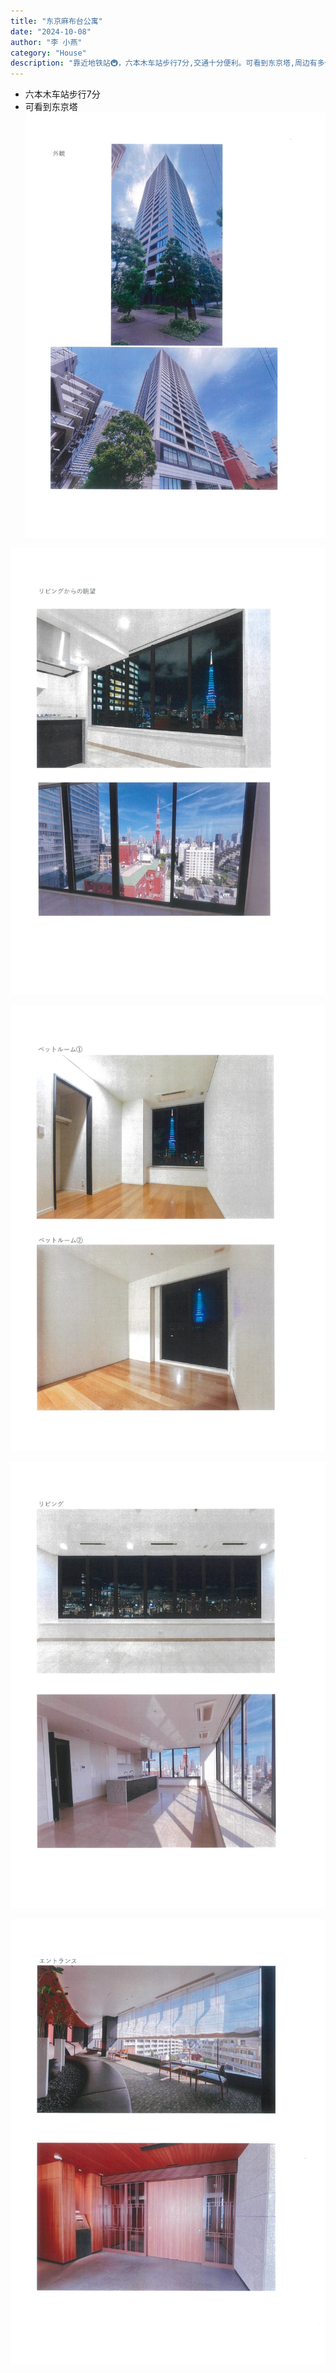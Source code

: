 ```yaml
---
title: "东京麻布台公寓"
date: "2024-10-08"
author: "李 小燕"
category: "House"
description: "靠近地铁站🚇，六本木车站步行7分,交通十分便利。可看到东京塔,周边有多个公园、咖啡馆和便利店，生活氛围浓厚。"
---
```


- 六本木车站步行7分
- 可看到东京塔
![麻布台ヒルトップタワー_240925_080653_Page3_Image1.jpg](./麻布台ヒルトップタワー_240925_080653_Page3_Image1.jpg)

![麻布台ヒルトップタワー_240925_080653_Page4_Image1.jpg](./麻布台ヒルトップタワー_240925_080653_Page4_Image1.jpg)

![麻布台ヒルトップタワー_240925_080653_Page5_Image1.jpg](./麻布台ヒルトップタワー_240925_080653_Page5_Image1.jpg)

![麻布台ヒルトップタワー_240925_080653_Page6_Image1.jpg](./麻布台ヒルトップタワー_240925_080653_Page6_Image1.jpg)

![麻布台ヒルトップタワー_240925_080653_Page7_Image1.jpg](./麻布台ヒルトップタワー_240925_080653_Page7_Image1.jpg)
